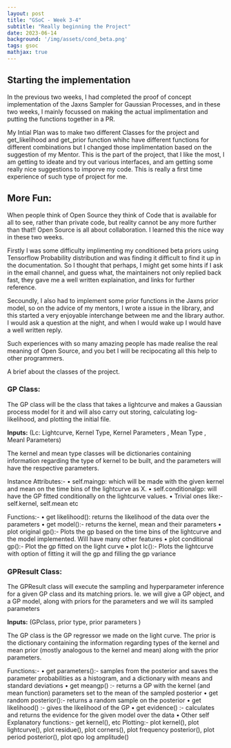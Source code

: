 ```yaml
---
layout: post
title: "GSoC - Week 3-4"
subtitle: "Really beginning the Project"
date: 2023-06-14
background: '/img/assets/cond_beta.png'
tags: gsoc
mathjax: true
---
```


## Starting the implementation
In the previous two weeks, I had completed the proof of concept implementation of the Jaxns Sampler for Gaussian Processes, and in these two weeks, I mainly focussed on making the actual implimentation and putting the functions together in a PR.

My Intial Plan was to make two different Classes for the project and get_likelihood and get_prior function whihc have different functions for different combinations but I changed those implimentation based on the suggestion of my Mentor. This is the part of the project, that I like the most, I am getting to ideate and try out various interfaces, and am getting some really nice suggestions to imporve my code. This is really a first time experience of such type of project for me.

## More Fun:
When people think of Open Source they think of Code that is available for all to see, rather than private code, but reality cannot be any more further than that!! Open Source is all about collaboration. I learned this the nice way in these two weeks.

Firstly I was some difficulty implimenting my conditioned beta priors using Tensorflow Probability distribution and was finding it difficult to find it up in the documentation. So I thought that perhaps, I might get some hints if I ask in the email channel, and guess what, the maintainers not only replied back fast, they gave me a well written explaination, and links for further reference.

Secoundly, I also had to implement some prior functions in the Jaxns prior model, so on the advice of my mentors, I wrote a issue in the library, and this started a very enjoyable interchange between me and the library author. I would ask a question at the night, and when I would wake up I would have a well written reply.

Such experiences with so many amazing people has made realise the real meaning of Open Source, and you bet I will be recipocating all this help to other programmers.


A brief about the classes of the project.

### GP Class:

The GP class will be the class that takes a lightcurve and makes a Gaussian process model for it and will also carry out storing, calculating log-likelihood, and plotting the initial file.

**Inputs:** (Lc: Lightcurve, Kernel Type, Kernel Parameters , Mean Type , Meanl Parameters) 

The kernel and mean type classes will be dictionaries containing information regarding the type of kernel to be built, and the parameters will have the respective parameters. 

Instance Attributes:-
• self.maingp: which will be made with the given kernel and mean on the time bins of the lightcurve as X.
• self.conditionalgp: will have the GP fitted conditionally on the lightcurve values.
• Trivial ones like:- self.kernel, self.mean etc 

Functions:-
• get likelihood(): returns the likelihood of the data over the parameters
• get model():- returns the kernel, mean and their parameters
• plot original gp():- Plots the gp based on the time bins of the lightcurve and the model implemented. Will have many other features
• plot conditional gp():- Plot the gp fitted on the light curve
• plot lc():- Plots the lightcurve with option of fitting it will the gp and filling the
gp variance


### GPResult Class:
The GPResult class will execute the sampling and hyperparameter inference for a given GP class and its matching priors. Ie. we will give a GP object, and a GP model, along with priors for the parameters and we will its sampled parameters

**Inputs:** (GPclass, prior type, prior parameters )

The GP class is the GP regressor we made on the light curve. The prior is the dictionary containing the information regarding types of the kernel and mean prior (mostly analogous to the kernel and mean) along with the prior parameters.

Functions:-
• get parameters():- samples from the posterior and saves the parameter probabilities
as a histogram, and a dictionary with means and standard deviations
• get meangp() :- returns a GP with the kernel (and mean function) parameters set to the mean of the sampled posterior
• get random posterior():- returns a random sample on the posterior
• get likelihood() :- gives the likelihood of the GP
• get evidence() :- calculates and returns the evidence for the given model over the data
• Other self Explanatory functions:- get kernel(), etc Plotting:-
plot kernel(), plot lightcurve(), plot residue(), plot corners(),
plot frequency posterior(), plot period posterior(), plot qpo log amplitude()

